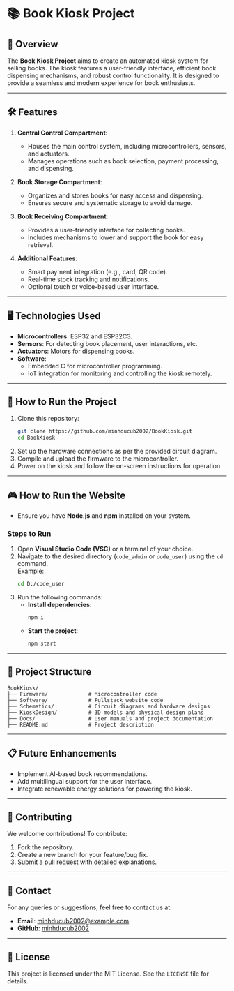 # 📚 Book Kiosk Project

## 📖 Overview
The **Book Kiosk Project** aims to create an automated kiosk system for selling books. The kiosk features a user-friendly interface, efficient book dispensing mechanisms, and robust control functionality. It is designed to provide a seamless and modern experience for book enthusiasts.

---

## 🛠️ Features
1. **Central Control Compartment**:
   - Houses the main control system, including microcontrollers, sensors, and actuators.
   - Manages operations such as book selection, payment processing, and dispensing.

2. **Book Storage Compartment**:
   - Organizes and stores books for easy access and dispensing.
   - Ensures secure and systematic storage to avoid damage.

3. **Book Receiving Compartment**:
   - Provides a user-friendly interface for collecting books.
   - Includes mechanisms to lower and support the book for easy retrieval.

4. **Additional Features**:
   - Smart payment integration (e.g., card, QR code).
   - Real-time stock tracking and notifications.
   - Optional touch or voice-based user interface.

---

## 🖥️ Technologies Used
- **Microcontrollers**: ESP32 and ESP32C3.
- **Sensors**: For detecting book placement, user interactions, etc.
- **Actuators**: Motors for dispensing books.
- **Software**:
  - Embedded C for microcontroller programming.
  - IoT integration for monitoring and controlling the kiosk remotely.

---

## 🚀 How to Run the Project
1. Clone this repository:
   ```bash
   git clone https://github.com/minhducub2002/BookKiosk.git
   cd BookKiosk
   ```
2. Set up the hardware connections as per the provided circuit diagram.
3. Compile and upload the firmware to the microcontroller.
4. Power on the kiosk and follow the on-screen instructions for operation.

---

## 🎮 How to Run the Website
- Ensure you have **Node.js** and **npm** installed on your system.
### Steps to Run
1. Open **Visual Studio Code (VSC)** or a terminal of your choice.
2. Navigate to the desired directory (`code_admin` or `code_user`) using the `cd` command.  
   Example:  
   ```bash
   cd D:/code_user
   ```
3. Run the following commands:
   - **Install dependencies**:  
     ```bash
     npm i
     ```
   - **Start the project**:  
     ```bash
     npm start
     ```
---

## 📂 Project Structure
```
BookKiosk/
├── Firmware/             # Microcontroller code
├── Software/             # Fullstack website code
├── Schematics/           # Circuit diagrams and hardware designs
├── KioskDesign/          # 3D models and physical design plans
├── Docs/                 # User manuals and project documentation
├── README.md             # Project description
```

---

## 📋 Future Enhancements
- Implement AI-based book recommendations.
- Add multilingual support for the user interface.
- Integrate renewable energy solutions for powering the kiosk.

---

## 🤝 Contributing
We welcome contributions! To contribute:
1. Fork the repository.
2. Create a new branch for your feature/bug fix.
3. Submit a pull request with detailed explanations.

---

## 📧 Contact
For any queries or suggestions, feel free to contact us at:
- **Email**: minhducub2002@example.com
- **GitHub**: [minhducub2002](https://github.com/minhducub2002)

---

## 📜 License
This project is licensed under the MIT License. See the `LICENSE` file for details.
